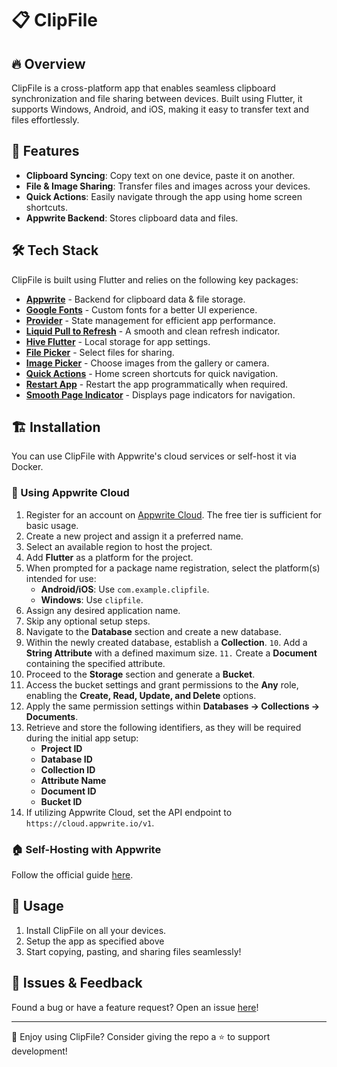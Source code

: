 # 📋 ClipFile

## 🔥 Overview
ClipFile is a cross-platform app that enables seamless clipboard synchronization and file sharing between devices. Built using Flutter, it supports Windows, Android, and iOS, making it easy to transfer text and files effortlessly.

## 🚀 Features
- **Clipboard Syncing**: Copy text on one device, paste it on another.
- **File & Image Sharing**: Transfer files and images across your devices.
- **Quick Actions**: Easily navigate through the app using home screen shortcuts.
- **Appwrite Backend**: Stores clipboard data and files.

## 🛠️ Tech Stack
ClipFile is built using Flutter and relies on the following key packages:
- **[Appwrite](https://appwrite.io/)** - Backend for clipboard data & file storage.
- **[Google Fonts](https://pub.dev/packages/google_fonts)** - Custom fonts for a better UI experience.
- **[Provider](https://pub.dev/packages/provider)** - State management for efficient app performance.
- **[Liquid Pull to Refresh](https://pub.dev/packages/liquid_pull_to_refresh)** - A smooth and clean refresh indicator.
- **[Hive Flutter](https://pub.dev/packages/hive_flutter)** - Local storage for app settings.
- **[File Picker](https://pub.dev/packages/file_picker)** - Select files for sharing.
- **[Image Picker](https://pub.dev/packages/image_picker)** - Choose images from the gallery or camera.
- **[Quick Actions](https://pub.dev/packages/quick_actions)** - Home screen shortcuts for quick navigation.
- **[Restart App](https://pub.dev/packages/restart_app)** - Restart the app programmatically when required.
- **[Smooth Page Indicator](https://pub.dev/packages/smooth_page_indicator)** - Displays page indicators for navigation.



## 🏗️ Installation
You can use ClipFile with Appwrite's cloud services or self-host it via Docker.

### 📌 Using Appwrite Cloud
1. Register for an account on [Appwrite Cloud](https://cloud.appwrite.io/). The free tier is sufficient for basic usage.
2. Create a new project and assign it a preferred name.
3. Select an available region to host the project.
4. Add **Flutter** as a platform for the project.
5. When prompted for a package name registration, select the platform(s) intended for use:
   - **Android/iOS**: Use `com.example.clipfile`.
   - **Windows**: Use `clipfile`.
6. Assign any desired application name.
7. Skip any optional setup steps.
8. Navigate to the **Database** section and create a new database.
9. Within the newly created database, establish a **Collection**.
`10`. Add a **String Attribute** with a defined maximum size.
`11.` Create a **Document** containing the specified attribute.
12. Proceed to the **Storage** section and generate a **Bucket**.
13. Access the bucket settings and grant permissions to the **Any** role, enabling the **Create, Read, Update, and Delete** options.
14. Apply the same permission settings within **Databases → Collections → Documents**.
15. Retrieve and store the following identifiers, as they will be required during the initial app setup:
    - **Project ID**
    - **Database ID**
    - **Collection ID**
    - **Attribute Name**
    - **Document ID**
    - **Bucket ID**
16. If utilizing Appwrite Cloud, set the API endpoint to `https://cloud.appwrite.io/v1`.

### 🏠 Self-Hosting with Appwrite
Follow the official guide [here](https://appwrite.io/docs/advanced/self-hosting).


## 📖 Usage
1. Install ClipFile on all your devices.
2. Setup the app as specified above
3. Start copying, pasting, and sharing files seamlessly!

## 🐛 Issues & Feedback
Found a bug or have a feature request? Open an issue [here](https://github.com/Ram3ez/ClipFile/issues)!

---
💙 Enjoy using ClipFile? Consider giving the repo a ⭐ to support development!
